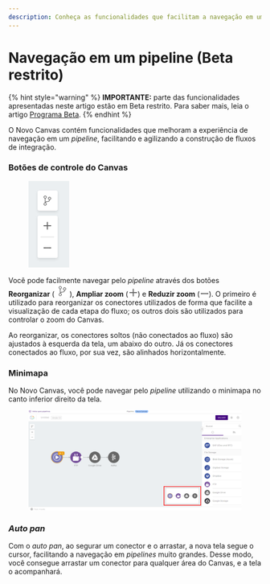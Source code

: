 ```yaml
---
description: Conheça as funcionalidades que facilitam a navegação em um pipeline
---
```


# Navegação em um pipeline (Beta restrito)

{% hint style="warning" %}
**IMPORTANTE:** parte das funcionalidades apresentadas neste artigo estão em Beta restrito. Para saber mais, leia o artigo [Programa Beta](../../geral/programa-beta.md).
{% endhint %}

O Novo Canvas contém funcionalidades que melhoram a experiência de navegação em um _pipeline_, facilitando e agilizando a construção de fluxos de integração.

### Botões de controle do Canvas <a href="#h_b1362a896d" id="h_b1362a896d"></a>

<figure><img src="../../.gitbook/assets/image4 (1).png" alt=""><figcaption></figcaption></figure>

Você pode facilmente navegar pelo _pipeline_ através dos botões **Reorganizar** (![](<../../.gitbook/assets/image3 (2).png>)), **Ampliar zoom** (![](../../.gitbook/assets/image1.png)) e **Reduzir zoom** (![](../../.gitbook/assets/image5.png)). O primeiro é utilizado para reorganizar os conectores utilizados de forma que facilite a visualização de cada etapa do fluxo; os outros dois são utilizados para controlar o zoom do Canvas.

Ao reorganizar, os conectores soltos (não conectados ao fluxo) são ajustados à esquerda da tela, um abaixo do outro. Já os conectores conectados ao fluxo, por sua vez, são alinhados horizontalmente.

### Minimapa <a href="#h_45f6ee41a4" id="h_45f6ee41a4"></a>

No Novo Canvas, você pode navegar pelo _pipeline_ utilizando o minimapa no canto inferior direito da tela.

<figure><img src="../../.gitbook/assets/image2 (2).png" alt=""><figcaption></figcaption></figure>

### _Auto pan_ <a href="#h_0009c98480" id="h_0009c98480"></a>

Com o _auto pan_, ao segurar um conector e o arrastar, a nova tela segue o cursor, facilitando a navegação em _pipelines_ muito grandes. Desse modo, você consegue arrastar um conector para qualquer área do Canvas, e a tela o acompanhará.
